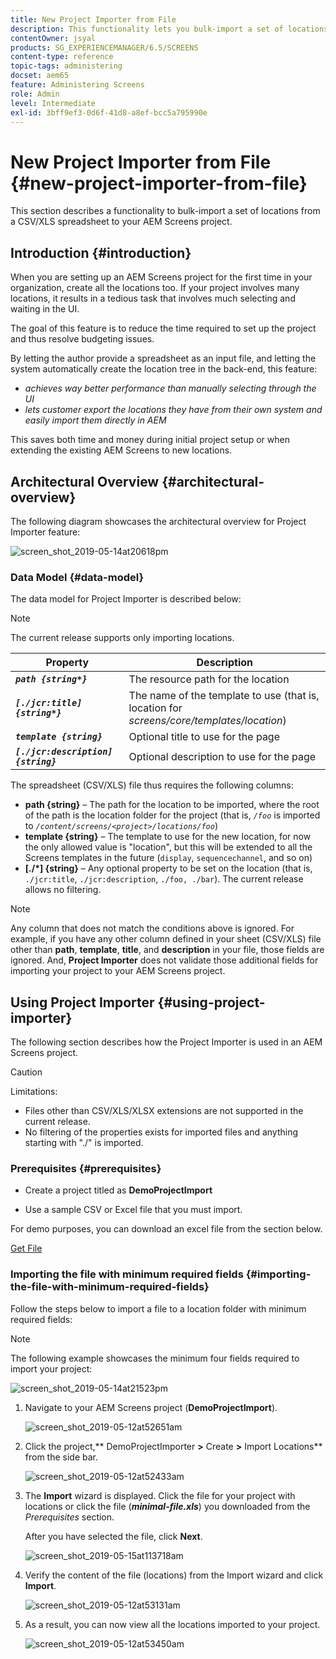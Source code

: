 ```yaml
---
title: New Project Importer from File
description: This functionality lets you bulk-import a set of locations from a CSV/XLS spreadsheet to your AEM Screens project.
contentOwner: jsyal
products: SG_EXPERIENCEMANAGER/6.5/SCREENS
content-type: reference
topic-tags: administering
docset: aem65
feature: Administering Screens
role: Admin
level: Intermediate
exl-id: 3bff9ef3-0d6f-41d8-a8ef-bcc5a795990e
---
```

# New Project Importer from File {#new-project-importer-from-file}

This section describes a functionality to bulk-import a set of locations from a CSV/XLS spreadsheet to your AEM Screens project.

## Introduction {#introduction}

When you are setting up an AEM Screens project for the first time in your organization, create all the locations too. If your project involves many locations, it results in a tedious task that involves much selecting and waiting in the UI.

The goal of this feature is to reduce the time required to set up the project and thus resolve budgeting issues.

By letting the author provide a spreadsheet as an input file, and letting the system automatically create the location tree in the back-end, this feature:

* *achieves way better performance than manually selecting through the UI*
* *lets customer export the locations they have from their own system and easily import them directly in AEM*

This saves both time and money during initial project setup or when extending the existing AEM Screens to new locations.

## Architectural Overview {#architectural-overview}

The following diagram showcases the architectural overview for Project Importer feature:

![screen_shot_2019-05-14at20618pm](assets/screen_shot_2019-05-14at20618pm.png)

### Data Model {#data-model}

The data model for Project Importer is described below:

>[!NOTE]
>
>The current release supports only importing locations.

| **Property** |**Description** |
|---|---|
| ***`path {string*}`*** |The resource path for the location |
| ***`[./jcr:title] {string*}`*** |The name of the template to use (that is, location for *screens/core/templates/location*) |
| ***`template {string}`*** |Optional title to use for the page |
| ***`[./jcr:description] {string}`*** |Optional description to use for the page |

The spreadsheet (CSV/XLS) file thus requires the following columns:

* **path {string}** &ndash; The path for the location to be imported, where the root of the path is the location folder for the project (that is, *`/foo`* is imported to *`/content/screens/<project>/locations/foo`*)
* **template {string}** &ndash; The template to use for the new location, for now the only allowed value is "location", but this will be extended to all the Screens templates in the future (`display`, `sequencechannel`, and so on)
* **[./*] {string}** &ndash; Any optional property to be set on the location (that is, `./jcr:title`, `./jcr:description`, `./foo, ./bar`). The current release allows no filtering.

>[!NOTE]
>
>Any column that does not match the conditions above is ignored. For example, if you have any other column defined in your sheet (CSV/XLS) file other than **path**, **template**, **title**, and **description** in your file, those fields are ignored. And, **Project Importer** does not validate those additional fields for importing your project to your AEM Screens project.

## Using Project Importer {#using-project-importer}

The following section describes how the Project Importer is used in an AEM Screens project.

>[!CAUTION]
>
>Limitations:
>
>* Files other than CSV/XLS/XLSX extensions are not supported in the current release.
>* No filtering of the properties exists for imported files and anything starting with "./" is imported.
>

### Prerequisites {#prerequisites}

* Create a project titled as **DemoProjectImport**

* Use a sample CSV or Excel file that you must import.

For demo purposes, you can download an excel file from the section below.

[Get File](assets/minimal-file.xls)

### Importing the file with minimum required fields {#importing-the-file-with-minimum-required-fields}

Follow the steps below to import a file to a location folder with minimum required fields:

>[!NOTE]
>
>The following example showcases the minimum four fields required to import your project:

![screen_shot_2019-05-14at21523pm](assets/screen_shot_2019-05-14at21523pm.png)

1. Navigate to your AEM Screens project (**DemoProjectImport**).

   ![screen_shot_2019-05-12at52651am](assets/screen_shot_2019-05-12at52651am.png)

1. Click the project,** DemoProjectImporter **>** Create **>** Import Locations** from the side bar.

   ![screen_shot_2019-05-12at52433am](assets/screen_shot_2019-05-12at52433am.png)

1. The **Import** wizard is displayed. Click the file for your project with locations or click the file (***minimal-file.xls***) you downloaded from the *Prerequisites* section.

   After you have selected the file, click **Next**.

   ![screen_shot_2019-05-15at113718am](assets/screen_shot_2019-05-15at113718am.png)

1. Verify the content of the file (locations) from the Import wizard and click **Import**.

   ![screen_shot_2019-05-12at53131am](assets/screen_shot_2019-05-12at53131am.png)

1. As a result, you can now view all the locations imported to your project.

   ![screen_shot_2019-05-12at53450am](assets/screen_shot_2019-05-12at53450am.png)

